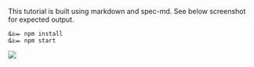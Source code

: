 This tutorial is built using markdown and spec-md. See below screenshot for expected output.

```
ȡ⩭⪼ npm install
ȡ⩭⪼ npm start
```

![](https://cloudup.com/cQNd_78RAm0+)
